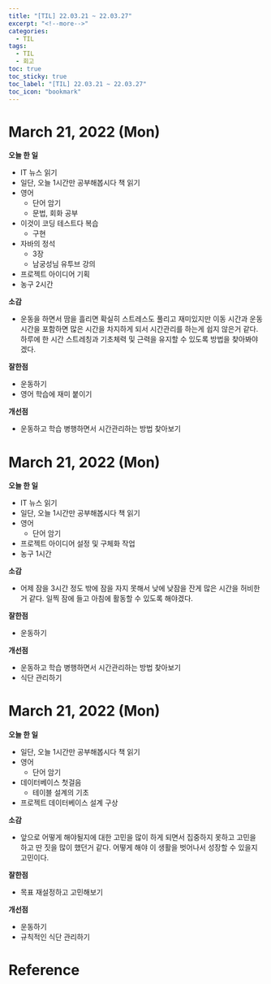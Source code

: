 ```yaml
---
title: "[TIL] 22.03.21 ~ 22.03.27"
excerpt: "<!--more-->"
categories:
  - TIL
tags:
  - TIL
  - 회고
toc: true
toc_sticky: true
toc_label: "[TIL] 22.03.21 ~ 22.03.27"
toc_icon: "bookmark"
---
```


# March 21, 2022 (Mon)

**오늘 한 일**
- IT 뉴스 읽기
- 일단, 오늘 1시간만 공부해봅시다 책 읽기
- 영어
  - 단어 암기
  - 문법, 회화 공부
- 이것이 코딩 테스트다 복습
  - 구현
- 자바의 정석
  - 3장
  - 남궁성님 유투브 강의
- 프로젝트 아이디어 기획
- 농구 2시간

**소감**
- 운동을 하면서 땀을 흘리면 확실히 스트레스도 풀리고 재미있지만 이동 시간과 운동시간을 포함하면 많은 시간을 차지하게 되서 시간관리를 하는게 쉽지 않은거 같다. 하루에 한 시간 스트레칭과 기초체력 및 근력을 유지할 수 있도록 방법을 찾아봐야겠다.

**잘한점**
- 운동하기
- 영어 학습에 재미 붙이기

**개선점**
- 운동하고 학습 병행하면서 시간관리하는 방법 찾아보기

# March 21, 2022 (Mon)

**오늘 한 일**
- IT 뉴스 읽기
- 일단, 오늘 1시간만 공부해봅시다 책 읽기
- 영어
  - 단어 암기
- 프로젝트 아이디어 설정 및 구체화 작업
- 농구 1시간

**소감**
- 어제 잠을 3시간 정도 밖에 잠을 자지 못해서 낮에 낮잠을 잔게 많은 시간을 허비한거 같다.
일찍 잠에 들고 아침에 활동할 수 있도록 해야겠다.

**잘한점**
- 운동하기

**개선점**
- 운동하고 학습 병행하면서 시간관리하는 방법 찾아보기
- 식단 관리하기

# March 21, 2022 (Mon)

**오늘 한 일**
- 일단, 오늘 1시간만 공부해봅시다 책 읽기
- 영어
  - 단어 암기
- 데이터베이스 첫걸음
  - 테이블 설계의 기초
- 프로젝트 데이터베이스 설계 구상

**소감**
- 앞으로 어떻게 해야될지에 대한 고민을 많이 하게 되면서 집중하지 못하고 고민을 하고 딴 짓을 많이 했던거 같다.
어떻게 해야 이 생활을 벗어나서 성장할 수 있을지 고민이다.

**잘한점**
- 목표 재설정하고 고민해보기

**개선점**
- 운동하기
- 규칙적인 식단 관리하기

# Reference